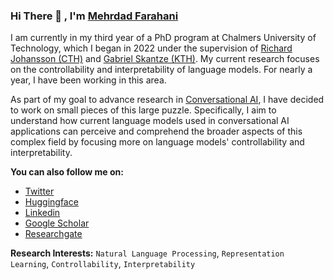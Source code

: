 ### Hi There 👋 , I'm [Mehrdad Farahani](https://app2.nameshouts.com/names/public/pronounce-mehrdad-farahani)


I am currently in my third year of a PhD program at Chalmers University of Technology, which I began in 2022 under the supervision of [Richard Johansson (CTH)](http://www.cse.chalmers.se/~richajo/) and [Gabriel Skantze (KTH)](https://www.kth.se/profile/skantze). My current research focuses on the controllability and interpretability of language models. For nearly a year, I have been working in this area.

As part of my goal to advance research in [Conversational AI](https://www.cse.chalmers.se/~richajo/projects/wasp2022.html), I have decided to work on small pieces of this large puzzle. Specifically, I aim to understand how current language models used in conversational AI applications can perceive and comprehend the broader aspects of this complex field by focusing more on language models' controllability and interpretability.


**You can also follow me on:**
- [Twitter](https://twitter.com/m3hrdadfi)
- [Huggingface](https://huggingface.co/m3hrdadfi)
- [Linkedin](https://linkedin.com/in/m3hrdadfi/)
- [Google Scholar](https://scholar.google.com/citations?user=0raqKZEAAAAJ&hl=en)
- [Researchgate](https://www.researchgate.net/profile/Mehrdad-Farahani-2)

<!-- ![Mehrdad's github stats](https://github-readme-stats.vercel.app/api?username=m3hrdadfi&show_icons=true&theme=vue) -->

<!-- 🔎 &nbsp;&nbsp;  I am currently seeking new opportunities as a Deep Learning Engineer, Machine Learning Engineer, or Researcher, Ph.D. position in academic environments (Full-Time). -->

**Research Interests:** `Natural Language Processing`, `Representation Learning`, `Controllability`, `Interpretability`
